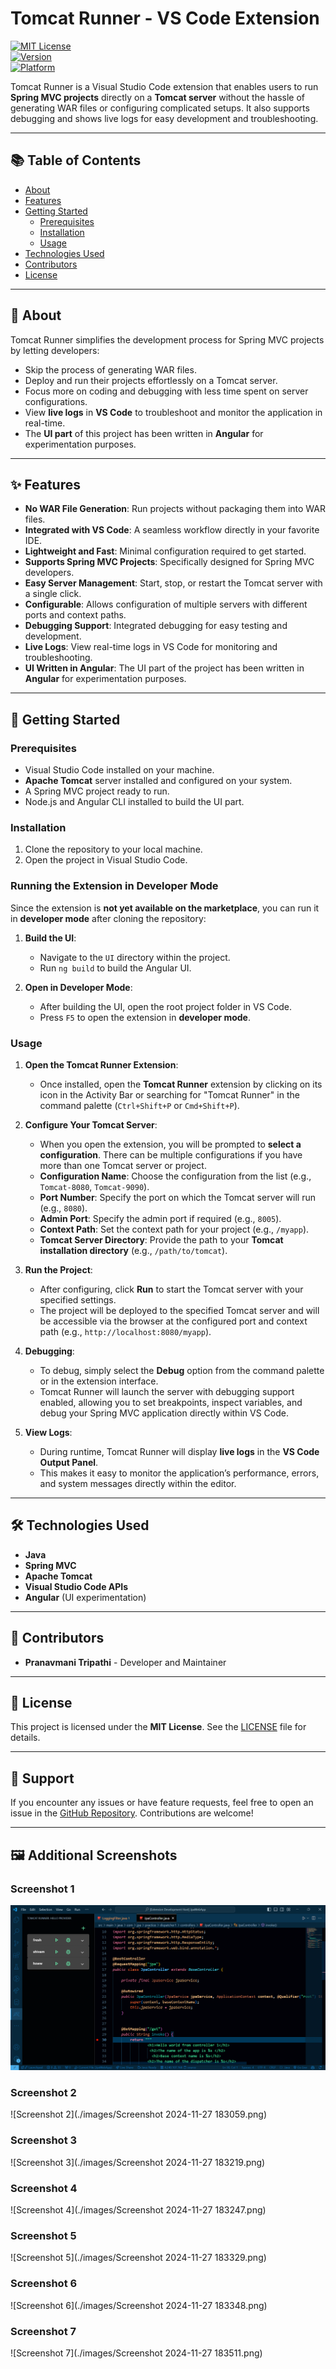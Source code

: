 # Tomcat Runner - VS Code Extension

[![MIT License](https://img.shields.io/badge/license-MIT-green.svg)](LICENSE)  
[![Version](https://img.shields.io/badge/version-1.0.0-blue.svg)](https://marketplace.visualstudio.com/)  
[![Platform](https://img.shields.io/badge/platform-vscode-blue.svg)](https://code.visualstudio.com/)  

Tomcat Runner is a Visual Studio Code extension that enables users to run **Spring MVC projects** directly on a **Tomcat server** without the hassle of generating WAR files or configuring complicated setups. It also supports debugging and shows live logs for easy development and troubleshooting.

---

## 📚 Table of Contents
- [About](#about)
- [Features](#features)
- [Getting Started](#getting-started)
  - [Prerequisites](#prerequisites)
  - [Installation](#installation)
  - [Usage](#usage)
- [Technologies Used](#technologies-used)
- [Contributors](#contributors)
- [License](#license)

---

## 🧐 About
Tomcat Runner simplifies the development process for Spring MVC projects by letting developers:
- Skip the process of generating WAR files.
- Deploy and run their projects effortlessly on a Tomcat server.
- Focus more on coding and debugging with less time spent on server configurations.
- View **live logs** in **VS Code** to troubleshoot and monitor the application in real-time.
- The **UI part** of this project has been written in **Angular** for experimentation purposes.


---

## ✨ Features
- **No WAR File Generation**: Run projects without packaging them into WAR files.
- **Integrated with VS Code**: A seamless workflow directly in your favorite IDE.
- **Lightweight and Fast**: Minimal configuration required to get started.
- **Supports Spring MVC Projects**: Specifically designed for Spring MVC developers.
- **Easy Server Management**: Start, stop, or restart the Tomcat server with a single click.
- **Configurable**: Allows configuration of multiple servers with different ports and context paths.
- **Debugging Support**: Integrated debugging for easy testing and development.
- **Live Logs**: View real-time logs in VS Code for monitoring and troubleshooting.
- **UI Written in Angular**: The UI part of the project has been written in **Angular** for experimentation purposes.

---

## 🚀 Getting Started

### Prerequisites
- Visual Studio Code installed on your machine.
- **Apache Tomcat** server installed and configured on your system.
- A Spring MVC project ready to run.
- Node.js and Angular CLI installed to build the UI part.

### Installation
1. Clone the repository to your local machine.
2. Open the project in Visual Studio Code.

### Running the Extension in Developer Mode
Since the extension is **not yet available on the marketplace**, you can run it in **developer mode** after cloning the repository:

1. **Build the UI**:
   - Navigate to the `UI` directory within the project.
   - Run `ng build` to build the Angular UI.

2. **Open in Developer Mode**:
   - After building the UI, open the root project folder in VS Code.
   - Press `F5` to open the extension in **developer mode**.

### Usage
1. **Open the Tomcat Runner Extension**:
   - Once installed, open the **Tomcat Runner** extension by clicking on its icon in the Activity Bar or searching for "Tomcat Runner" in the command palette (`Ctrl+Shift+P` or `Cmd+Shift+P`).

2. **Configure Your Tomcat Server**:
   - When you open the extension, you will be prompted to **select a configuration**. There can be multiple configurations if you have more than one Tomcat server or project.
   - **Configuration Name**: Choose the configuration from the list (e.g., `Tomcat-8080`, `Tomcat-9090`).
   - **Port Number**: Specify the port on which the Tomcat server will run (e.g., `8080`).
   - **Admin Port**: Specify the admin port if required (e.g., `8005`).
   - **Context Path**: Set the context path for your project (e.g., `/myapp`).
   - **Tomcat Server Directory**: Provide the path to your **Tomcat installation directory** (e.g., `/path/to/tomcat`).

3. **Run the Project**:
   - After configuring, click **Run** to start the Tomcat server with your specified settings.
   - The project will be deployed to the specified Tomcat server and will be accessible via the browser at the configured port and context path (e.g., `http://localhost:8080/myapp`).

4. **Debugging**:
   - To debug, simply select the **Debug** option from the command palette or in the extension interface.
   - Tomcat Runner will launch the server with debugging support enabled, allowing you to set breakpoints, inspect variables, and debug your Spring MVC application directly within VS Code.

5. **View Logs**:
   - During runtime, Tomcat Runner will display **live logs** in the **VS Code Output Panel**.
   - This makes it easy to monitor the application’s performance, errors, and system messages directly within the editor.

---

## 🛠️ Technologies Used
- **Java**
- **Spring MVC**
- **Apache Tomcat**
- **Visual Studio Code APIs**
- **Angular** (UI experimentation)

---

## 👥 Contributors
- **Pranavmani Tripathi** - Developer and Maintainer  

---

## 📜 License
This project is licensed under the **MIT License**. See the [LICENSE](LICENSE) file for details.

---

## 🙌 Support
If you encounter any issues or have feature requests, feel free to open an issue in the [GitHub Repository](https://github.com/yourusername/your-repository). Contributions are welcome!

---

## 🖼️ Additional Screenshots

### Screenshot 1
![Screenshot 1](./images/Screenshot_2024-11-27_183022.png)

### Screenshot 2
![Screenshot 2](./images/Screenshot 2024-11-27 183059.png)

### Screenshot 3
![Screenshot 3](./images/Screenshot 2024-11-27 183219.png)

### Screenshot 4
![Screenshot 4](./images/Screenshot 2024-11-27 183247.png)

### Screenshot 5
![Screenshot 5](./images/Screenshot 2024-11-27 183329.png)

### Screenshot 6
![Screenshot 6](./images/Screenshot 2024-11-27 183348.png)

### Screenshot 7
![Screenshot 7](./images/Screenshot 2024-11-27 183511.png)
